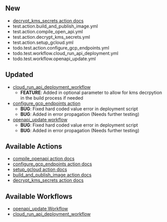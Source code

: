 ## New
* [decrypt_kms_secrets action docs](../../actions/decrypt_kms_secrets/README.md)
* test.action.build_and_publish_image.yml
* test.action.compile_open_api.yml
* test.action.decrypt_kms_secrets.yml
* test.action.setup_gcloud.yml
* todo.test.action.configure_gcp_endpoints.yml
* todo.test.workflow.cloud_run_api_deployment.yml
* todo.test.workflow.openapi_update.yml

## Updated
* [cloud_run_api_deployment_workflow](../../docs/workflows/cloud_run_api_deployment.md)
  * **FEATURE**: Added in optional parameter to allow for kms decrpytion in the build process if needed
* [configure_gcp_endpoints action](../../actions/configure_gcp_endpoints/README.md)  
  * **BUG**: Fixed hard coded value error in deployment script
  * **BUG**: Added in error propagation (Needs further testing)
* [openapi_update workflow](../../docs/workflows/openapi_update.md)  
  * **BUG**: Fixed hard coded value error in deployment script
  * **BUG**: Added in error propagation (Needs further testing)

## Available Actions
* [compile_openapi action docs](../../actions/compile_openapi/README.md)
* [configure_gcp_endpoints action docs](../../actions/configure_gcp_endpoints/README.md)
* [setup_gcloud action docs](../../actions/setup_gcloud/README.md)
* [build_and_publish_image action docs](../../actions/build_and_publish_image/README.md)
* [decrypt_kms_secrets action docs](../../actions/decrypt_kms_secrets/README.md)

## Available Workflows
* [openapi_update Workflow](../../docs/workflows/openapi_update.md)
* [cloud_run_api_deployment_workflow](../../docs/workflows/cloud_run_api_deployment.md)